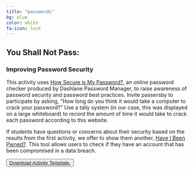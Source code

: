 ```yaml
---
title: "passwords"
bg: blue
color: white
fa-icon: lock
---
```


## You Shall Not Pass:
### Improving Password Security

This activity uses [How Secure is My Password?](https://howsecureismypassword.net/), an online password checker produced by Dashlane Password Manager, to raise awareness of password security and password best practices.
Invite passersby to participate by asking, “How long do you think it would take a computer to crack your password?” Use a tally system (in our case, this was displayed on a large whiteboard) to record the amount of time it would take to crack each password according to this website.

If students have questions or concerns about their security based on the results from the first activity, we offer to show them another, [Have I Been Pwned?](https://haveibeenpwned.com/). This tool allows users to check if they have an account that has been compromised in a data breach.

<button type="button.full-width"><a href="https://github.com/lillian-rigling/DigLit/raw/gh-pages/You%20Shall%20Not%20Pass%20-%20Improving%20Password%20Security.pdf"> Download Activity Template. </a> </button>
